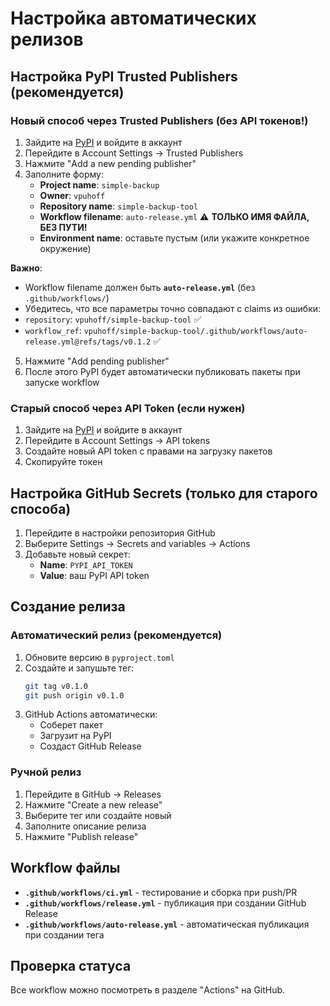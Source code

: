 # Настройка автоматических релизов

## Настройка PyPI Trusted Publishers (рекомендуется)

### Новый способ через Trusted Publishers (без API токенов!)

1. Зайдите на [PyPI](https://pypi.org) и войдите в аккаунт
2. Перейдите в Account Settings → Trusted Publishers
3. Нажмите "Add a new pending publisher"
4. Заполните форму:
   - **Project name**: `simple-backup`
   - **Owner**: `vpuhoff`
   - **Repository name**: `simple-backup-tool`
   - **Workflow filename**: `auto-release.yml` ⚠️ **ТОЛЬКО ИМЯ ФАЙЛА, БЕЗ ПУТИ!**
   - **Environment name**: оставьте пустым (или укажите конкретное окружение)

**Важно**: 
- Workflow filename должен быть **`auto-release.yml`** (без `.github/workflows/`)
- Убедитесь, что все параметры точно совпадают с claims из ошибки:
- `repository`: `vpuhoff/simple-backup-tool` ✅
- `workflow_ref`: `vpuhoff/simple-backup-tool/.github/workflows/auto-release.yml@refs/tags/v0.1.2` ✅
5. Нажмите "Add pending publisher"
6. После этого PyPI будет автоматически публиковать пакеты при запуске workflow

### Старый способ через API Token (если нужен)

1. Зайдите на [PyPI](https://pypi.org) и войдите в аккаунт
2. Перейдите в Account Settings → API tokens
3. Создайте новый API token с правами на загрузку пакетов
4. Скопируйте токен

## Настройка GitHub Secrets (только для старого способа)

1. Перейдите в настройки репозитория GitHub
2. Выберите Settings → Secrets and variables → Actions
3. Добавьте новый секрет:
   - **Name**: `PYPI_API_TOKEN`
   - **Value**: ваш PyPI API token

## Создание релиза

### Автоматический релиз (рекомендуется)

1. Обновите версию в `pyproject.toml`
2. Создайте и запушьте тег:
   ```bash
   git tag v0.1.0
   git push origin v0.1.0
   ```
3. GitHub Actions автоматически:
   - Соберет пакет
   - Загрузит на PyPI
   - Создаст GitHub Release

### Ручной релиз

1. Перейдите в GitHub → Releases
2. Нажмите "Create a new release"
3. Выберите тег или создайте новый
4. Заполните описание релиза
5. Нажмите "Publish release"

## Workflow файлы

- **`.github/workflows/ci.yml`** - тестирование и сборка при push/PR
- **`.github/workflows/release.yml`** - публикация при создании GitHub Release
- **`.github/workflows/auto-release.yml`** - автоматическая публикация при создании тега

## Проверка статуса

Все workflow можно посмотреть в разделе "Actions" на GitHub.
